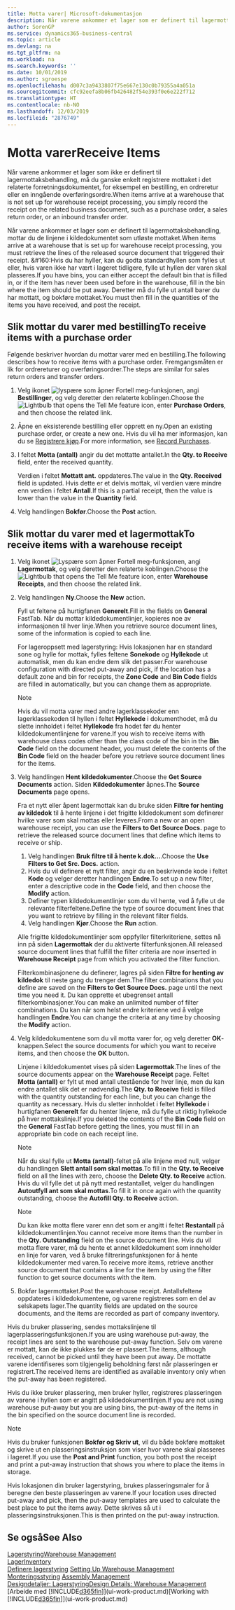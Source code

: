 ```yaml
---
title: Motta varer| Microsoft-dokumentasjon
description: Når varene ankommer et lager som er definert til lagermottaksbehandling, mottar du de linjene i kildedokumentet som utløste mottaket.
author: SorenGP
ms.service: dynamics365-business-central
ms.topic: article
ms.devlang: na
ms.tgt_pltfrm: na
ms.workload: na
ms.search.keywords: ''
ms.date: 10/01/2019
ms.author: sgroespe
ms.openlocfilehash: d007c3a9433807f75e667e130c0b79355a4a051a
ms.sourcegitcommit: cfc92eefa8b06fb426482f54e393f0e6e222f712
ms.translationtype: HT
ms.contentlocale: nb-NO
ms.lasthandoff: 12/03/2019
ms.locfileid: "2876749"
---
```

# <a name="receive-items"></a><span data-ttu-id="56502-103">Motta varer</span><span class="sxs-lookup"><span data-stu-id="56502-103">Receive Items</span></span>
<span data-ttu-id="56502-104">Når varene ankommer et lager som ikke er definert til lagermottaksbehandling, må du ganske enkelt registrere mottaket i det relaterte forretningsdokumentet, for eksempel en bestilling, en ordreretur eller en inngående overføringsordre.</span><span class="sxs-lookup"><span data-stu-id="56502-104">When items arrive at a warehouse that is not set up for warehouse receipt processing, you simply record the receipt on the related business document, such as a purchase order, a sales return order, or an inbound transfer order.</span></span>

<span data-ttu-id="56502-105">Når varene ankommer et lager som er definert til lagermottaksbehandling, mottar du de linjene i kildedokumentet som utløste mottaket.</span><span class="sxs-lookup"><span data-stu-id="56502-105">When items arrive at a warehouse that is set up for warehouse receipt processing, you must retrieve the lines of the released source document that triggered their receipt.</span></span> <span data-ttu-id="56502-106">&#160:Hvis du har hyller, kan du godta standardhyllen som fylles ut eller, hvis varen ikke har vært i lageret tidligere, fylle ut hyllen der varen skal plasseres.</span><span class="sxs-lookup"><span data-stu-id="56502-106">If you have bins, you can either accept the default bin that is filled in, or if the item has never been used before in the warehouse, fill in the bin where the item should be put away.</span></span> <span data-ttu-id="56502-107">Deretter må du fylle ut antall barer du har mottatt, og bokføre mottaket.</span><span class="sxs-lookup"><span data-stu-id="56502-107">You must then fill in the quantities of the items you have received, and post the receipt.</span></span>  

## <a name="to-receive-items-with-a-purchase-order"></a><span data-ttu-id="56502-108">Slik mottar du varer med bestilling</span><span class="sxs-lookup"><span data-stu-id="56502-108">To receive items with a purchase order</span></span>
<span data-ttu-id="56502-109">Følgende beskriver hvordan du mottar varer med en bestilling.</span><span class="sxs-lookup"><span data-stu-id="56502-109">The following describes how to receive items with a purchase order.</span></span> <span data-ttu-id="56502-110">Fremgangsmåten er lik for ordrereturer og overføringsordrer.</span><span class="sxs-lookup"><span data-stu-id="56502-110">The steps are similar for sales return orders and transfer orders.</span></span>  
1. <span data-ttu-id="56502-111">Velg ikonet ![lyspære som åpner Fortell meg-funksjonen](media/ui-search/search_small.png "Fortell hva du vil gjøre"), angi **Bestillinger**, og velg deretter den relaterte koblingen.</span><span class="sxs-lookup"><span data-stu-id="56502-111">Choose the ![Lightbulb that opens the Tell Me feature](media/ui-search/search_small.png "Tell me what you want to do") icon, enter **Purchase Orders**, and then choose the related link.</span></span>
2. <span data-ttu-id="56502-112">Åpne en eksisterende bestilling eller opprett en ny.</span><span class="sxs-lookup"><span data-stu-id="56502-112">Open an existing purchase order, or create a new one.</span></span> <span data-ttu-id="56502-113">Hvis du vil ha mer informasjon, kan du se [Registrere kjøp](purchasing-how-record-purchases.md).</span><span class="sxs-lookup"><span data-stu-id="56502-113">For more information, see [Record Purchases](purchasing-how-record-purchases.md).</span></span>
3. <span data-ttu-id="56502-114">I feltet **Motta (antall)** angir du det mottatte antallet.</span><span class="sxs-lookup"><span data-stu-id="56502-114">In the **Qty. to Receive** field, enter the received quantity.</span></span>

    <span data-ttu-id="56502-115">Verdien i feltet **Mottatt ant.** oppdateres.</span><span class="sxs-lookup"><span data-stu-id="56502-115">The value in the **Qty. Received** field is updated.</span></span> <span data-ttu-id="56502-116">Hvis dette er et delvis mottak, vil verdien være mindre enn verdien i feltet **Antall**.</span><span class="sxs-lookup"><span data-stu-id="56502-116">If this is a partial receipt, then the value is lower than the value in the **Quantity** field.</span></span>
4. <span data-ttu-id="56502-117">Velg handlingen **Bokfør**.</span><span class="sxs-lookup"><span data-stu-id="56502-117">Choose the **Post** action.</span></span>

## <a name="to-receive-items-with-a-warehouse-receipt"></a><span data-ttu-id="56502-118">Slik mottar du varer med et lagermottak</span><span class="sxs-lookup"><span data-stu-id="56502-118">To receive items with a warehouse receipt</span></span>
1.  <span data-ttu-id="56502-119">Velg ikonet ![Lyspære som åpner Fortell meg-funksjonen](media/ui-search/search_small.png "Fortell hva du vil gjøre"), angi **Lagermottak**, og velg deretter den relaterte koblingen.</span><span class="sxs-lookup"><span data-stu-id="56502-119">Choose the ![Lightbulb that opens the Tell Me feature](media/ui-search/search_small.png "Tell me what you want to do") icon, enter **Warehouse Receipts**, and then choose the related link.</span></span>  
2.  <span data-ttu-id="56502-120">Velg handlingen **Ny**.</span><span class="sxs-lookup"><span data-stu-id="56502-120">Choose the **New** action.</span></span>  

    <span data-ttu-id="56502-121">Fyll ut feltene på hurtigfanen **Generelt**.</span><span class="sxs-lookup"><span data-stu-id="56502-121">Fill in the fields on **General** FastTab.</span></span> <span data-ttu-id="56502-122">Når du mottar kildedokumentlinjer, kopieres noe av informasjonen til hver linje.</span><span class="sxs-lookup"><span data-stu-id="56502-122">When you retrieve source document lines, some of the information is copied to each line.</span></span>  

    <span data-ttu-id="56502-123">For lageroppsett med lagerstyring: Hvis lokasjonen har en standard sone og hylle for mottak, fylles feltene **Sonekode** og **Hyllekode** ut automatisk, men du kan endre dem slik det passer.</span><span class="sxs-lookup"><span data-stu-id="56502-123">For warehouse configuration with directed put-away and pick, if the location has a default zone and bin for receipts, the **Zone Code** and **Bin Code** fields are filled in automatically, but you can change them as appropriate.</span></span>  

    > [!NOTE]  
    >  <span data-ttu-id="56502-124">Hvis du vil motta varer med andre lagerklassekoder enn lagerklassekoden til hyllen i feltet **Hyllekode** i dokumenthodet, må du slette innholdet i feltet **Hyllekode** fra hodet før du henter kildedokumentlinjene for varene.</span><span class="sxs-lookup"><span data-stu-id="56502-124">If you wish to receive items with warehouse class codes other than the class code of the bin in the **Bin Code** field on the document header, you must delete the contents of the **Bin Code** field on the header before you retrieve source document lines for the items.</span></span>  
3.  <span data-ttu-id="56502-125">Velg handlingen **Hent kildedokumenter**.</span><span class="sxs-lookup"><span data-stu-id="56502-125">Choose the **Get Source Documents** action.</span></span> <span data-ttu-id="56502-126">Siden **Kildedokumenter** åpnes.</span><span class="sxs-lookup"><span data-stu-id="56502-126">The **Source Documents** page opens.</span></span>

    <span data-ttu-id="56502-127">Fra et nytt eller åpent lagermottak kan du bruke siden **Filtre for henting av kildedok** til å hente linjene i det frigitte kildedokument som definerer hvilke varer som skal mottas eller leveres.</span><span class="sxs-lookup"><span data-stu-id="56502-127">From a new or an open warehouse receipt, you can use the **Filters to Get Source Docs.** page to retrieve the released source document lines that define which items to receive or ship.</span></span>

    1. <span data-ttu-id="56502-128">Velg handlingen **Bruk filtre til å hente k.dok...**.</span><span class="sxs-lookup"><span data-stu-id="56502-128">Choose the **Use Filters to Get Src. Docs.** action.</span></span>  
    2. <span data-ttu-id="56502-129">Hvis du vil definere et nytt filter, angir du en beskrivende kode i feltet **Kode** og velger deretter handlingen **Endre**.</span><span class="sxs-lookup"><span data-stu-id="56502-129">To set up a new filter, enter a descriptive code in the **Code** field, and then choose the **Modify** action.</span></span>  
    3. <span data-ttu-id="56502-130">Definer typen kildedokumentlinjer som du vil hente, ved å fylle ut de relevante filterfeltene.</span><span class="sxs-lookup"><span data-stu-id="56502-130">Define the type of source document lines that you want to retrieve by filling in the relevant filter fields.</span></span>  
    4. <span data-ttu-id="56502-131">Velg handlingen **Kjør**.</span><span class="sxs-lookup"><span data-stu-id="56502-131">Choose the **Run** action.</span></span>  

    <span data-ttu-id="56502-132">Alle frigitte kildedokumentlinjer som oppfyller filterkriteriene, settes nå inn på siden **Lagermottak** der du aktiverte filterfunksjonen.</span><span class="sxs-lookup"><span data-stu-id="56502-132">All released source document lines that fulfill the filter criteria are now inserted in **Warehouse Receipt** page from which you activated the filter function.</span></span>  

    <span data-ttu-id="56502-133">Filterkombinasjonene du definerer, lagres på siden **Filtre for henting av kildedok** til neste gang du trenger dem.</span><span class="sxs-lookup"><span data-stu-id="56502-133">The filter combinations that you define are saved on the **Filters to Get Source Docs.** page until the next time you need it.</span></span> <span data-ttu-id="56502-134">Du kan opprette et ubegrenset antall filterkombinasjoner.</span><span class="sxs-lookup"><span data-stu-id="56502-134">You can make an unlimited number of filter combinations.</span></span> <span data-ttu-id="56502-135">Du kan når som helst endre kriteriene ved å velge handlingen **Endre**.</span><span class="sxs-lookup"><span data-stu-id="56502-135">You can change the criteria at any time by choosing the **Modify** action.</span></span>

4.  <span data-ttu-id="56502-136">Velg kildedokumentene som du vil motta varer for, og velg deretter **OK**-knappen.</span><span class="sxs-lookup"><span data-stu-id="56502-136">Select the source documents for which you want to receive items, and then choose the **OK** button.</span></span>  

    <span data-ttu-id="56502-137">Linjene i kildedokumentet vises på siden **Lagermottak**.</span><span class="sxs-lookup"><span data-stu-id="56502-137">The lines of the source documents appear on the **Warehouse Receipt** page.</span></span> <span data-ttu-id="56502-138">Feltet **Motta (antall)** er fylt ut med antall utestående for hver linje, men du kan endre antallet slik det er nødvendig.</span><span class="sxs-lookup"><span data-stu-id="56502-138">The **Qty. to Receive** field is filled with the quantity outstanding for each line, but you can change the quantity as necessary.</span></span> <span data-ttu-id="56502-139">Hvis du sletter innholdet i feltet **Hyllekode** i hurtigfanen **Generelt** før du henter linjene, må du fylle ut riktig hyllekode på hver mottakslinje.</span><span class="sxs-lookup"><span data-stu-id="56502-139">If you deleted the contents of the **Bin Code** field on the **General** FastTab before getting the lines, you must fill in an appropriate bin code on each receipt line.</span></span>  

    > [!NOTE]  
    >  <span data-ttu-id="56502-140">Når du skal fylle ut **Motta (antall)**-feltet på alle linjene med null, velger du handlingen **Slett antall som skal mottas**.</span><span class="sxs-lookup"><span data-stu-id="56502-140">To fill in the **Qty. to Receive** field on all the lines with zero, choose the **Delete Qty. to Receive** action.</span></span> <span data-ttu-id="56502-141">Hvis du vil fylle det ut på nytt med restantallet, velger du handlingen **Autoutfyll ant som skal mottas**.</span><span class="sxs-lookup"><span data-stu-id="56502-141">To fill it in once again with the quantity outstanding, choose the **Autofill Qty. to Receive** action.</span></span>  

    > [!NOTE]  
    >  <span data-ttu-id="56502-142">Du kan ikke motta flere varer enn det som er angitt i feltet **Restantall** på kildedokumentlinjen.</span><span class="sxs-lookup"><span data-stu-id="56502-142">You cannot receive more items than the number in the **Qty. Outstanding** field on the source document line.</span></span> <span data-ttu-id="56502-143">Hvis du vil motta flere varer, må du hente et annet kildedokument som inneholder en linje for varen, ved å bruke filtreringsfunksjonen for å hente kildedokumenter med varen.</span><span class="sxs-lookup"><span data-stu-id="56502-143">To receive more items, retrieve another source document that contains a line for the item by using the filter function to get source documents with the item.</span></span>  

5.  <span data-ttu-id="56502-144">Bokfør lagermottaket.</span><span class="sxs-lookup"><span data-stu-id="56502-144">Post the warehouse receipt.</span></span> <span data-ttu-id="56502-145">Antallsfeltene oppdateres i kildedokumentene, og varene registreres som en del av selskapets lager.</span><span class="sxs-lookup"><span data-stu-id="56502-145">The quantity fields are updated on the source documents, and the items are recorded as part of company inventory.</span></span>  

<span data-ttu-id="56502-146">Hvis du bruker plassering, sendes mottakslinjene til lagerplasseringsfunksjonen.</span><span class="sxs-lookup"><span data-stu-id="56502-146">If you are using warehouse put-away, the receipt lines are sent to the warehouse put-away function.</span></span> <span data-ttu-id="56502-147">Selv om varene er mottatt, kan de ikke plukkes før de er plassert.</span><span class="sxs-lookup"><span data-stu-id="56502-147">The items, although received, cannot be picked until they have been put away.</span></span> <span data-ttu-id="56502-148">De mottatte varene identifiseres som tilgjengelig beholdning først når plasseringen er registrert.</span><span class="sxs-lookup"><span data-stu-id="56502-148">The received items are identified as available inventory only when the put-away has been registered.</span></span>  

<span data-ttu-id="56502-149">Hvis du ikke bruker plassering, men bruker hyller, registreres plasseringen av varene i hyllen som er angitt på kildedokumentlinjen.</span><span class="sxs-lookup"><span data-stu-id="56502-149">If you are not using warehouse put-away but you are using bins, the put-away of the items in the bin specified on the source document line is recorded.</span></span>  

> [!NOTE]  
>  <span data-ttu-id="56502-150">Hvis du bruker funksjonen **Bokfør og Skriv ut**, vil du både bokføre mottaket og skrive ut en plasseringsinstruksjon som viser hvor varene skal plasseres i lageret.</span><span class="sxs-lookup"><span data-stu-id="56502-150">If you use the **Post and Print** function, you both post the receipt and print a put-away instruction that shows you where to place the items in storage.</span></span>  
>   
>  <span data-ttu-id="56502-151">Hvis lokasjonen din bruker lagerstyring, brukes plasseringsmaler for å beregne den beste plasseringen av varene.</span><span class="sxs-lookup"><span data-stu-id="56502-151">If your location uses directed put-away and pick, then the put-away templates are used to calculate the best place to put the items away.</span></span> <span data-ttu-id="56502-152">Dette skrives så ut i plasseringsinstruksjonen.</span><span class="sxs-lookup"><span data-stu-id="56502-152">This is then printed on the put-away instruction.</span></span>  

## <a name="see-also"></a><span data-ttu-id="56502-153">Se også</span><span class="sxs-lookup"><span data-stu-id="56502-153">See Also</span></span>  
[<span data-ttu-id="56502-154">Lagerstyring</span><span class="sxs-lookup"><span data-stu-id="56502-154">Warehouse Management</span></span>](warehouse-manage-warehouse.md)  
[<span data-ttu-id="56502-155">Lager</span><span class="sxs-lookup"><span data-stu-id="56502-155">Inventory</span></span>](inventory-manage-inventory.md)  
<span data-ttu-id="56502-156">[Definere lagerstyring](warehouse-setup-warehouse.md)   </span><span class="sxs-lookup"><span data-stu-id="56502-156">[Setting Up Warehouse Management](warehouse-setup-warehouse.md)   </span></span>  
<span data-ttu-id="56502-157">[Monteringsstyring](assembly-assemble-items.md)  </span><span class="sxs-lookup"><span data-stu-id="56502-157">[Assembly Management](assembly-assemble-items.md)  </span></span>  
[<span data-ttu-id="56502-158">Designdetaljer: Lagerstyring</span><span class="sxs-lookup"><span data-stu-id="56502-158">Design Details: Warehouse Management</span></span>](design-details-warehouse-management.md)  
<span data-ttu-id="56502-159">[Arbeide med [!INCLUDE[d365fin](includes/d365fin_md.md)]](ui-work-product.md)</span><span class="sxs-lookup"><span data-stu-id="56502-159">[Working with [!INCLUDE[d365fin](includes/d365fin_md.md)]](ui-work-product.md)</span></span>
